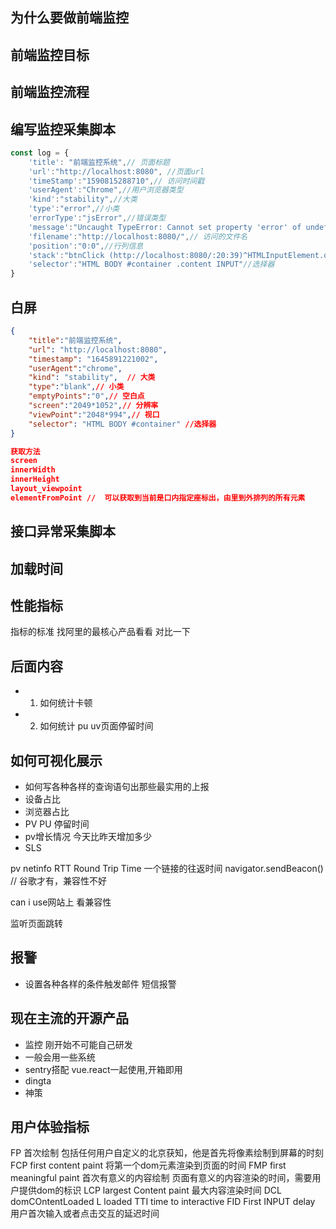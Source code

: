 ## 为什么要做前端监控

## 前端监控目标

## 前端监控流程

## 编写监控采集脚本
```js
const log = {
    'title': "前端监控系统",// 页面标题
    'url':"http://localhost:8080", //页面url
    'timeStamp':"1590815288710",// 访问时间戳
    'userAgent':"Chrome",//用户浏览器类型
    'kind':"stability",//大类
    'type':"error",//小类
    'errorType':"jsError",//错误类型
    'message':"Uncaught TypeError: Cannot set property 'error' of undefined",//类型详情
    'filename':"http://localhost:8080/",// 访问的文件名
    'position':"0:0",//行列信息
    'stack':"btnClick (http://localhost:8080/:20:39)^HTMLInputElement.onclick (http://localhost:8080/:14:72)",// 堆栈信息
    'selector':"HTML BODY #container .content INPUT"//选择器
}

```

## 白屏
```json
{
    "title":"前端监控系统",
    "url": "http://localhost:8080",
    "timestamp": "1645891221002",
    "userAgent":"chrome",
    "kind": "stability",  // 大类
    "type":"blank",// 小类
    "emptyPoints":"0",// 空白点
    "screen":"2049*1052",// 分辨率
    "viewPoint":"2048*994",// 视口
    "selector": "HTML BODY #container" //选择器
}

获取方法
screen
innerWidth
innerHeight
layout_viewpoint
elementFromPoint //  可以获取到当前是口内指定座标出，由里到外排列的所有元素
```
## 接口异常采集脚本

## 加载时间

## 性能指标

指标的标准 找阿里的最核心产品看看 对比一下


## 后面内容
- 1. 如何统计卡顿
- 2. 如何统计 pu uv页面停留时间


## 如何可视化展示
- 如何写各种各样的查询语句出那些最实用的上报
- 设备占比
- 浏览器占比
- PV PU 停留时间
- pv增长情况 今天比昨天增加多少
- SLS


pv
netinfo
RTT  Round Trip Time 一个链接的往返时间
navigator.sendBeacon()  // 谷歌才有，兼容性不好

can i use网站上 看兼容性

监听页面跳转

## 报警
- 设置各种各样的条件触发邮件 短信报警

## 现在主流的开源产品
- 监控 刚开始不可能自己研发
- 一般会用一些系统
- sentry搭配 vue.react一起使用,开箱即用
- dingta
- 神策


## 用户体验指标
FP 首次绘制 包括任何用户自定义的北京获知，他是首先将像素绘制到屏幕的时刻
FCP first content paint 将第一个dom元素渲染到页面的时间
FMP first meaningful paint 首次有意义的内容绘制  页面有意义的内容渲染的时间，需要用户提供dom的标识
LCP largest Content paint 最大内容渲染时间 
DCL domCOntentLoaded
L loaded
TTI  time to interactive
FID  First INPUT delay   用户首次输入或者点击交互的延迟时间